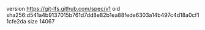 version https://git-lfs.github.com/spec/v1
oid sha256:d541a4b9137015b761d7dd8e82b1ea88fede6303a14b497c4d18a0cf11cfe2da
size 14067
